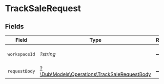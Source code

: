 # TrackSaleRequest


## Fields

| Field                                                                                           | Type                                                                                            | Required                                                                                        | Description                                                                                     |
| ----------------------------------------------------------------------------------------------- | ----------------------------------------------------------------------------------------------- | ----------------------------------------------------------------------------------------------- | ----------------------------------------------------------------------------------------------- |
| `workspaceId`                                                                                   | *?string*                                                                                       | :heavy_minus_sign:                                                                              | The ID of the workspace.                                                                        |
| `requestBody`                                                                                   | [?\Dub\Models\Operations\TrackSaleRequestBody](../../Models/Operations/TrackSaleRequestBody.md) | :heavy_minus_sign:                                                                              | N/A                                                                                             |